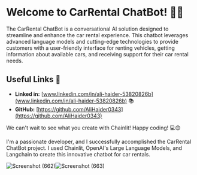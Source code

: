 # Welcome to CarRental ChatBot! 🚀🤖

The CarRental ChatBot is a conversational AI solution designed to streamline and enhance the car rental experience. This chatbot leverages advanced language models and cutting-edge technologies to provide customers with a user-friendly interface for renting vehicles, getting information about available cars, and receiving support for their car rental needs.

## Useful Links 🔗

- **Linked in:** [www.linkedin.com/in/ali-haider-53820826b](www.linkedin.com/in/ali-haider-53820826b) 📚
- **GitHub:**   [https://github.com/AliHaider0343](https://github.com/AliHaider0343)  

We can't wait to see what you create with Chainlit! Happy coding! 💻😊

I'm a passionate developer, and I successfully accomplished the CarRental ChatBot project. I used Chainlit, OpenAI's Large Language Models, and Langchain to create this innovative chatbot for car rentals.



![Screenshot (662)](https://github.com/AliHaider0343/Car-Rental-Chatbot-Using-LLM/assets/138858887/ba99d3fa-a53d-47d0-85a2-6f2794b76e01)![Screenshot (663)](https://github.com/AliHaider0343/Car-Rental-Chatbot-Using-LLM/assets/138858887/655d4d80-c1c2-4f13-a075-ae4fd9121816)


